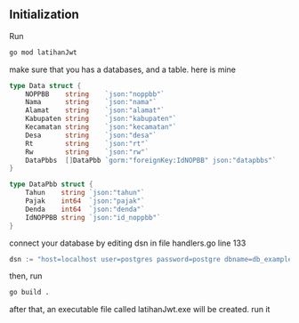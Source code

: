## Initialization
Run 
```bash
go mod latihanJwt
```

make sure that you has a databases, and a table. here is mine
```go
type Data struct {
	NOPPBB    string    `json:"noppbb"`
	Nama      string    `json:"nama"`
	Alamat    string    `json:"alamat"`
	Kabupaten string    `json:"kabupaten"`
	Kecamatan string    `json:"kecamatan"`
	Desa      string    `json:"desa"`
	Rt        string    `json:"rt"`
	Rw        string    `json:"rw"`
	DataPbbs  []DataPbb `gorm:"foreignKey:IdNOPBB" json:"datapbbs"`
}

type DataPbb struct {
	Tahun    string `json:"tahun"`
	Pajak    int64  `json:"pajak"`
	Denda    int64  `json:"denda"`
	IdNOPPBB string `json:"id_noppbb"`
}
```

connect your database by editing dsn in file handlers.go line 133 
```go
dsn := "host=localhost user=postgres password=postgre dbname=db_example port=25432 sslmode=disable TimeZone=Asia/Jakarta"
```

then, run 
```bash
go build .
```

after that, an executable file called latihanJwt.exe will be created. run it
